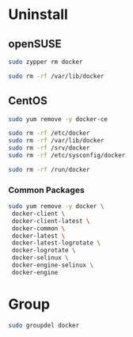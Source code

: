 # Uninstall

## openSUSE

```sh
sudo zypper rm docker
```

```sh
sudo rm -rf /var/lib/docker
```

## CentOS

```sh
sudo yum remove -y docker-ce
```

```sh
sudo rm -rf /etc/docker
sudo rm -rf /var/lib/docker
sudo rm -rf /srv/docker
sudo rm -rf /etc/sysconfig/docker
```

```sh
sudo rm -rf /run/docker
```

### Common Packages

```sh
sudo yum remove -y docker \
 docker-client \
 docker-client-latest \
 docker-common \
 docker-latest \
 docker-latest-logrotate \
 docker-logrotate \
 docker-selinux \
 docker-engine-selinux \
 docker-engine
```

# Group

```sh
sudo groupdel docker
```
